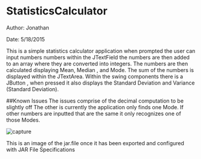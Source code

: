 # StatisticsCalculator

Author: Jonathan

Date: 5/18/2015

This is a simple statistics calculator application when prompted the user can input numbers numbers within the JTextField
the numbers are then added to an array where they are converted into integers. The numbers are then calculated displaying 
Mean, Median , and Mode. The sum of the numbers is displayed within the JTextArea. Within the swing components there is a JButton
, when pressed it also displays the Standard Deviation and Variance (Standard Deviation).

##Known Issues
The issues comprise of the decimal computation to be slightly off
The other is currently the application only finds one Mode. If other numbers are inputted that are the same it only recognizes 
one of those Modes.

![capture](https://cloud.githubusercontent.com/assets/11635523/7690539/3f3f4cce-fd69-11e4-8a3e-40cfa1005b51.PNG) 







This is an image of the jar.file once it has been exported and configured with JAR File Specifications
